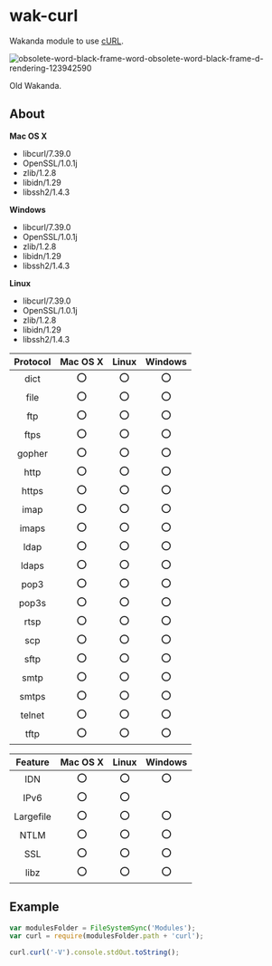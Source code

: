 wak-curl
========

Wakanda module to use [cURL](http://curl.haxx.se).

![obsolete-word-black-frame-word-obsolete-word-black-frame-d-rendering-123942590](https://user-images.githubusercontent.com/1725068/78463940-29122280-771e-11ea-8be8-a7830725403e.jpg)

Old Wakanda.

About
-----
**Mac OS X**

* libcurl/7.39.0
* OpenSSL/1.0.1j 
* zlib/1.2.8 
* libidn/1.29 
* libssh2/1.4.3
 
**Windows**

* libcurl/7.39.0
* OpenSSL/1.0.1j
* zlib/1.2.8
* libidn/1.29
* libssh2/1.4.3

**Linux**

* libcurl/7.39.0
* OpenSSL/1.0.1j
* zlib/1.2.8
* libidn/1.29
* libssh2/1.4.3 

|Protocol|Mac OS X|Linux|Windows|
|:-------:|:-:|:---:|:-----:|
|dict|⭕️|⭕️|⭕️|
|file|⭕️|⭕️|⭕️|
|ftp|⭕️|⭕️|⭕️|
|ftps|⭕️|⭕️|⭕️|
|gopher|⭕️|⭕️|⭕️|
|http|⭕️|⭕️|⭕️|
|https|⭕️|⭕️|⭕️|
|imap|⭕️|⭕️|⭕️|
|imaps|⭕️|⭕️|⭕️|
|ldap|⭕️|⭕️|⭕️|
|ldaps|⭕️|⭕️|⭕️|
|pop3|⭕️|⭕️|⭕️|
|pop3s|⭕️|⭕️|⭕️|
|rtsp|⭕️|⭕️|⭕️|
|scp|⭕️|⭕️|⭕️|
|sftp|⭕️|⭕️|⭕️|
|smtp|⭕️|⭕️|⭕️|
|smtps|⭕️|⭕️|⭕️|
|telnet|⭕️|⭕️|⭕️|
|tftp|⭕️|⭕️|⭕️|

|Feature|Mac OS X|Linux|Windows|
|:-----:|:-:|:---:|:-----:|
|IDN|⭕️|⭕️|⭕️|
|IPv6|⭕️|⭕️||
|Largefile|⭕️|⭕️|⭕️|
|NTLM|⭕️|⭕️|⭕️|
|SSL|⭕️|⭕️|⭕️|
|libz|⭕️|⭕️|⭕️|

Example
-------
```js
var modulesFolder = FileSystemSync('Modules');
var curl = require(modulesFolder.path + 'curl');

curl.curl('-V').console.stdOut.toString();
```
